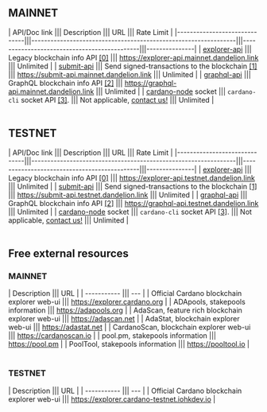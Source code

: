 ## MAINNET

| API/Doc link                 ||| Description                                                    ||| URL                                         ||| Rate Limit    |
|------------------------------|||----------------------------------------------------------------|||---------------------------------------------|||---------------|
| [explorer-api][explorer-api] ||| Legacy blockchain info API [[0]][cardano-rest]                 ||| https://explorer-api.mainnet.dandelion.link ||| Unlimited     |
| [submit-api][submit-api]     ||| Send signed-transactions to the blockchain [[1]][cardano-rest] ||| https://submit-api.mainnet.dandelion.link   ||| Unlimited     |
| [graphql-api][graphql-api]   ||| GraphQL blockchain info API [[2]][cardano-graphql]             ||| https://graphql-api.mainnet.dandelion.link  ||| Unlimited     |
| [cardano-node][cardano-cli] socket ||| `cardano-cli` socket API [[3]][cardano-node].              ||| Not applicable, [contact us!][contact-us]   ||| Unlimited     |
<br/><br/>

## TESTNET

| API/Doc link                 ||| Description                                                    ||| URL                                         ||| Rate Limit    |
|------------------------------|||----------------------------------------------------------------|||---------------------------------------------|||---------------|
| [explorer-api][explorer-api] ||| Legacy blockchain info API [[0]][cardano-rest]                 ||| https://explorer-api.testnet.dandelion.link ||| Unlimited     |
| [submit-api][submit-api]     ||| Send signed-transactions to the blockchain [[1]][cardano-rest] ||| https://submit-api.testnet.dandelion.link   ||| Unlimited     |
| [graphql-api][graphql-api]   ||| GraphQL blockchain info API [[2]][cardano-graphql]             ||| https://graphql-api.testnet.dandelion.link  ||| Unlimited     |
| [cardano-node][cardano-cli] socket ||| `cardano-cli` socket API [[3]][cardano-node].              ||| Not applicable, [contact us!][contact-us]   ||| Unlimited     |
<br/><br/>

## Free external resources

### MAINNET

| Description ||| URL |
| ----------- ||| --- |
| Official Cardano blockchain explorer web-ui      ||| https://explorer.cardano.org | 
| ADApools, stakepools information                 ||| https://adapools.org         |
| AdaScan, feature rich blockchain explorer web-ui ||| https://adascan.net          |
| AdaStat, blockchain explorer web-ui              ||| https://adastat.net          |
| CardanoScan, blockchain explorer web-ui          ||| https://cardanoscan.io       |
| pool.pm, stakepools information                  ||| https://pool.pm              |
| PoolTool, stakepools information                 ||| https://pooltool.io          |
<br/><br/>

### TESTNET
| Description ||| URL |
| ----------- ||| --- |
| Official Cardano blockchain explorer web-ui ||| https://explorer.cardano-testnet.iohkdev.io | 
<br/><br/>

[explorer-api]: https://input-output-hk.github.io/cardano-rest/explorer-api/
[submit-api]: https://input-output-hk.github.io/cardano-rest/submit-api/
[graphql-api]: https://input-output-hk.github.io/cardano-graphql/
[cardano-cli]: https://docs.cardano.org/projects/cardano-node/en/latest/getting-started/cli.html

[cardano-rest]: https://github.com/input-output-hk/cardano-rest#overview
[cardano-graphql]: https://github.com/input-output-hk/cardano-graphql#overview
[cardano-node]: https://github.com/input-output-hk/cardano-node
[cardano-ogmios]: https://github.com/KtorZ/cardano-ogmios

[contact-us]: mailto:admin@dandelion.link
